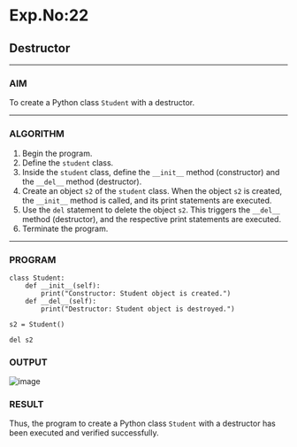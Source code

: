 # Exp.No:22  
## Destructor

---

### AIM  
To create a Python class `Student` with a destructor.

---

### ALGORITHM

1. Begin the program.  
2. Define the `student` class.  
3. Inside the `student` class, define the `__init__` method (constructor) and the `__del__` method (destructor).  
4. Create an object `s2` of the `student` class. When the object `s2` is created, the `__init__` method is called, and its print statements are executed.  
5. Use the `del` statement to delete the object `s2`. This triggers the `__del__` method (destructor), and the respective print statements are executed.  
6. Terminate the program.

---

### PROGRAM

```
class Student:
    def __init__(self):
        print("Constructor: Student object is created.")
    def __del__(self):
        print("Destructor: Student object is destroyed.")

s2 = Student()

del s2

```

### OUTPUT

![image](https://github.com/user-attachments/assets/078aae07-6a4d-4565-a985-2b524f22f99d)

### RESULT

Thus, the program to create a Python class `Student` with a destructor has been executed and verified successfully.
